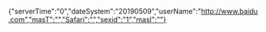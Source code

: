 {"serverTime":"0","dateSystem":"20190509","userName":"http://www.baidu.com","masT":"","Safari":"","sexid":"1","masl":""}
